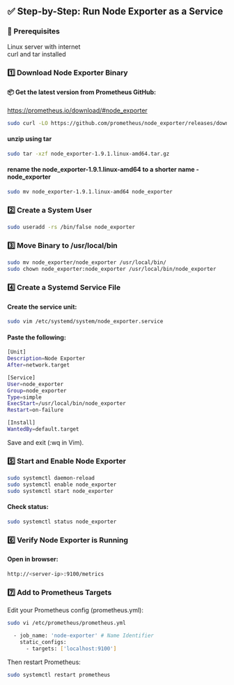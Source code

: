 ## ✅ Step-by-Step: Run Node Exporter as a Service
### 🧱 Prerequisites
Linux server with internet  
curl and tar installed

### 1️⃣ Download Node Exporter Binary
#### 📦 Get the latest version from Prometheus GitHub:
https://prometheus.io/download/#node_exporter

```sh
sudo curl -LO https://github.com/prometheus/node_exporter/releases/download/v1.9.1/node_exporter-1.9.1.linux-amd64.tar.gz
```
#### unzip using tar
```sh
sudo tar -xzf node_exporter-1.9.1.linux-amd64.tar.gz
```
#### rename the node_exporter-1.9.1.linux-amd64 to a shorter name - node_exporter
```sh
sudo mv node_exporter-1.9.1.linux-amd64 node_exporter
```
### 2️⃣ Create a System User

```sh
sudo useradd -rs /bin/false node_exporter
```
### 3️⃣ Move Binary to /usr/local/bin
```sh
sudo mv node_exporter/node_exporter /usr/local/bin/
sudo chown node_exporter:node_exporter /usr/local/bin/node_exporter
```
### 4️⃣ Create a Systemd Service File
#### Create the service unit:

```sh
sudo vim /etc/systemd/system/node_exporter.service
```
#### Paste the following:

```sh
[Unit]
Description=Node Exporter
After=network.target

[Service]
User=node_exporter
Group=node_exporter
Type=simple
ExecStart=/usr/local/bin/node_exporter
Restart=on-failure

[Install]
WantedBy=default.target
```
Save and exit (:wq in Vim).
### 5️⃣ Start and Enable Node Exporter
```sh
sudo systemctl daemon-reload
sudo systemctl enable node_exporter
sudo systemctl start node_exporter
```
#### Check status:

```sh
sudo systemctl status node_exporter
```
### 6️⃣ Verify Node Exporter is Running
#### Open in browser:

```sh
http://<server-ip>:9100/metrics
```
### 7️⃣ Add to Prometheus Targets
Edit your Prometheus config (prometheus.yml):
```sh
sudo vi /etc/prometheus/prometheus.yml
```

```sh
  - job_name: 'node-exporter' # Name Identifier
    static_configs:
      - targets: ['localhost:9100']
```
Then restart Prometheus:

```sh
sudo systemctl restart prometheus
```
